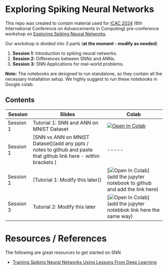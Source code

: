 # Exploring Spiking Neural Networks

This repo was created to contain material used for [ICAC 2024](https://icac.lk/) (6th International Conference on Advancements in Computing) pre-conference workshop on [Exploring Spiking Neural Networks](https://icac.lk/preconference-workshops/).

Our workshop is divided into 3 parts (**at the moment - modify as needed**)

 1. **Session 1:** Introduction to spiking neural networks.
 2. **Session 2:** Differences between SNNs and ANNs.
 3. **Session 3:** SNN Applications for real-world problems.

**Note:** The notebooks are designed to run standalone, so they contain all the necessary  installation setup. We highly suggest to run these notebooks in Google colab.

## Contents

| Session | Slides | Colab
| --- | ---  | --- |
| Session 1 | Tutorial 1: SNN and ANN on MNIST Dataset |[![Open In Colab](https://colab.research.google.com/assets/colab-badge.svg)](https://colab.research.google.com/github/BrAINLabs-Inc/ICAC_2024_SNN_workshop/blob/main/Notebooks/ANN_implementation_of_MNIST_dataset.ipynb)
| Session 1 | [SNN vs ANN on MNIST Dataset](add any ppts / notes to github and paste that github link here - within brackets )|   ----- 
| Session 1 | [Tutorial 1: Modify this later() |[![Open In Colab](https://colab.research.google.com/assets/colab-badge.svg)](add the jupyter notebook to github and add the link here)
| Session 3 | Tutorial 2: Modify this later| [![Open In Colab](https://colab.research.google.com/assets/colab-badge.svg)](add the jupyter notebbok link here the same way)

# Resources / References
The following are great resources to get started on SNN

 - [Training Spiking Neural Networks Using Lessons From Deep Learning](https://ieeexplore.ieee.org/abstract/document/10242251)

 
